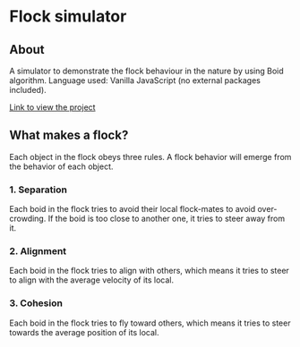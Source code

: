 # Flock simulator

## About
A simulator to demonstrate the flock behaviour in the nature by using Boid algorithm.
Language used: Vanilla JavaScript (no external packages included).

[Link to view the project](https://viethung7899.github.io/flock-simulator/)

## What makes a flock?
Each object in the flock obeys three rules. 
A flock behavior will emerge from the behavior of each object.

### 1. Separation
Each boid in the flock tries to avoid their local flock-mates
to avoid over-crowding. If the boid is too close to another one,
it tries to steer away from it.

### 2. Alignment
Each boid in the flock tries to align with others, 
which means it tries to steer to align with the average velocity of its local.

### 3. Cohesion
Each boid in the flock tries to fly toward others, 
which means it tries to steer towards the average position of its local.
